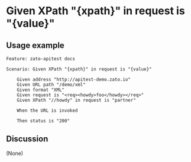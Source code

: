 
Given XPath "{xpath}" in request is "{value}"
=============================================================================================================

Usage example
-------------

```
Feature: zato-apitest docs

Scenario: Given XPath "{xpath}" in request is "{value}"

    Given address "http://apitest-demo.zato.io"
    Given URL path "/demo/xml"
    Given format "XML"
    Given request is "<req><howdy>foo</howdy></req>"
    Given XPath "//howdy" in request is "partner"

    When the URL is invoked

    Then status is "200"
```

Discussion
----------

(None)